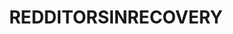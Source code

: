 ---
title: REDDITORSINRECOVERY
crosslinks:
- AMAAggregator
- leaves
- stopdrinking
- opiates
- getting_over_it
- needadvice
- AlAnon
- OpiatesRecovery
- FreeCompliments
- alcoholicsanonymous
- NoFap
---